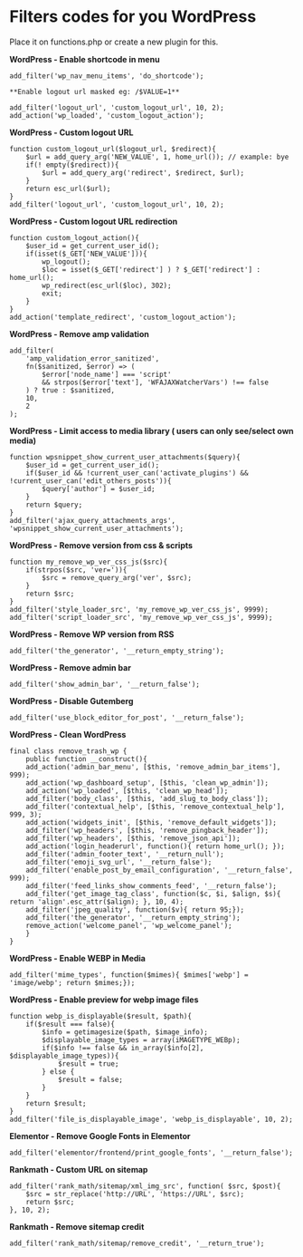 # Filters codes for you WordPress

Place it on functions.php or create a new plugin for this.

**WordPress - Enable shortcode in menu**

	add_filter('wp_nav_menu_items', 'do_shortcode');

    **Enable logout url masked eg: /$VALUE=1**

	add_filter('logout_url', 'custom_logout_url', 10, 2);
	add_action('wp_loaded', 'custom_logout_action');

**WordPress - Custom logout URL**

	function custom_logout_url($logout_url, $redirect){
		$url = add_query_arg('NEW_VALUE', 1, home_url()); // example: bye
		if(! empty($redirect)){
			$url = add_query_arg('redirect', $redirect, $url);
		}
		return esc_url($url);
	}
	add_filter('logout_url', 'custom_logout_url', 10, 2);

**WordPress - Custom logout URL redirection**

	function custom_logout_action(){
		$user_id = get_current_user_id();
		if(isset($_GET['NEW_VALUE'])){
			wp_logout();
			$loc = isset($_GET['redirect'] ) ? $_GET['redirect'] : home_url();
			wp_redirect(esc_url($loc), 302);
			exit;
		}
	}
	add_action('template_redirect', 'custom_logout_action');

**WordPress - Remove amp validation**

	add_filter(
		'amp_validation_error_sanitized',
		fn($sanitized, $error) => (
			$error['node_name'] === 'script'
			&& strpos($error['text'], 'WFAJAXWatcherVars') !== false
		) ? true : $sanitized,
		10,
		2
	);

**WordPress - Limit access to media library ( users can only see/select own media)**

	function wpsnippet_show_current_user_attachments($query){
		$user_id = get_current_user_id();
		if($user_id && !current_user_can('activate_plugins') && !current_user_can('edit_others_posts')){
			$query['author'] = $user_id;
		}
		return $query;
	}
	add_filter('ajax_query_attachments_args', 'wpsnippet_show_current_user_attachments');

**WordPress - Remove version from css & scripts**

	function my_remove_wp_ver_css_js($src){
		if(strpos($src, 'ver=')){
			$src = remove_query_arg('ver', $src);
		}
		return $src;
	}
	add_filter('style_loader_src', 'my_remove_wp_ver_css_js', 9999);
	add_filter('script_loader_src', 'my_remove_wp_ver_css_js', 9999);

**WordPress - Remove WP version from RSS**

	add_filter('the_generator', '__return_empty_string');

**WordPress - Remove admin bar**

	add_filter('show_admin_bar', '__return_false');

**WordPress - Disable Gutemberg**

	add_filter('use_block_editor_for_post', '__return_false');

**WordPress - Clean WordPress**

	final class remove_trash_wp {
		public function __construct(){
		add_action('admin_bar_menu', [$this, 'remove_admin_bar_items'], 999);
		add_action('wp_dashboard_setup', [$this, 'clean_wp_admin']);
		add_action('wp_loaded', [$this, 'clean_wp_head']);
		add_filter('body_class', [$this, 'add_slug_to_body_class']);
		add_filter('contextual_help', [$this, 'remove_contextual_help'], 999, 3);
		add_action('widgets_init', [$this, 'remove_default_widgets']);
		add_filter('wp_headers', [$this, 'remove_pingback_header']);
		add_filter('wp_headers', [$this, 'remove_json_api']);
		add_action('login_headerurl', function(){ return home_url(); });
		add_filter('admin_footer_text', '__return_null');
		add_filter('emoji_svg_url', '__return_false');
		add_filter('enable_post_by_email_configuration', '__return_false', 999);
		add_filter('feed_links_show_comments_feed', '__return_false');
		add_filter('get_image_tag_class', function($c, $i, $align, $s){ return 'align'.esc_attr($align); }, 10, 4);
		add_filter('jpeg_quality', function($v){ return 95;});
		add_filter('the_generator', '__return_empty_string');
		remove_action('welcome_panel', 'wp_welcome_panel');
		}
	}

**WordPress - Enable WEBP in Media**

	add_filter('mime_types', function($mimes){ $mimes['webp'] = 'image/webp'; return $mimes;});

**WordPress - Enable preview for webp image files**

	function webp_is_displayable($result, $path){
		if($result === false){
			$info = getimagesize($path, $image_info);
			$displayable_image_types = array(iMAGETYPE_WEBp);
			if($info !== false && in_array($info[2], $displayable_image_types)){
				$result = true;
			} else {
				$result = false;
			}
		}
		return $result;
	}
	add_filter('file_is_displayable_image', 'webp_is_displayable', 10, 2);

**Elementor - Remove Google Fonts in Elementor**

    add_filter('elementor/frontend/print_google_fonts', '__return_false');

**Rankmath - Custom URL on sitemap**

	add_filter('rank_math/sitemap/xml_img_src', function( $src, $post){
		$src = str_replace('http://URL', 'https://URL', $src);
		return $src;
	}, 10, 2);

**Rankmath - Remove sitemap credit**

    add_filter('rank_math/sitemap/remove_credit', '__return_true');